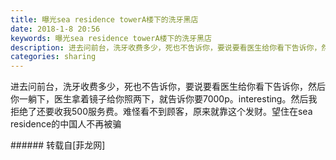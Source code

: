 ```yaml
---
title: 曝光sea residence towerA楼下的洗牙黑店
date: 2018-1-8 20:56
keywords: 曝光sea residence towerA楼下的洗牙黑店
description: 进去问前台，洗牙收费多少，死也不告诉你，要说要看医生给你看下告诉你，然后你一躺下，医生拿着镜子给你照两下，就告诉你要7000p。interesting。然后我拒绝了还要收我500服务费。难怪看不到顾客，原来就靠这个发财。望住在sea residence的中国人不再被骗
categories: sharing
---
```

<td class="t_f" id="postmessage_1081246">

进去问前台，洗牙收费多少，死也不告诉你，要说要看医生给你看下告诉你，然后你一躺下，医生拿着镜子给你照两下，就告诉你要7000p。interesting。然后我拒绝了还要收我500服务费。难怪看不到顾客，原来就靠这个发财。望住在sea residence的中国人不再被骗<br/>
</td>
###### 转载自[菲龙网]